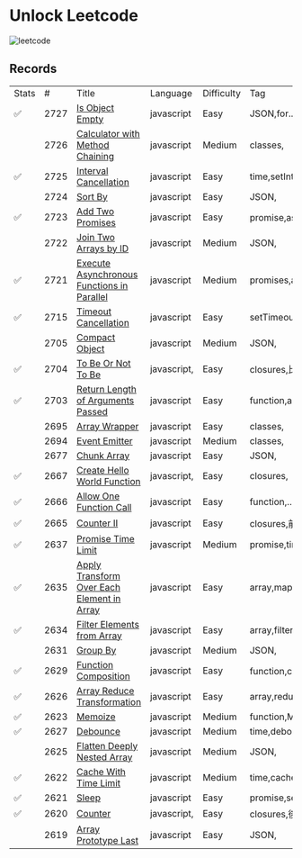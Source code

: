 # Unlock Leetcode 

![leetcode](https://miro.medium.com/v2/resize:fit:500/0*SWOk6LWIbav_5kas.png)

## Records
  
   <table>
      <tr>
         <td data-header="Stats">Stats</td>
         <td data-header="#">#</td>
         <td data-header="Title">Title</td>
         <td data-header="Language">Language</td>
         <td data-header="Difficulty">Difficulty</td>
         <td data-header="Tag">Tag</td>
      </tr>
      <tr data-problem="2727">
         <td data-header="Stats"> ✅</td>
         <td data-header="#">2727</td>
         <td data-header="Title">
            <a href="https://github.com/wwwchendev/UNLOCK-Leetcode/blob/main/problems/2727/README.md">Is Object Empty</a>
         </td>
         <td data-header="Language">javascript</td>
         <td data-header="Difficulty">Easy</td>
         <td data-header="Tag">JSON,for...in,</td>
      </tr>
      <tr data-problem="2726">
         <td data-header="Stats"></td>
         <td data-header="#">2726</td>
         <td data-header="Title">
            <a href="https://github.com/wwwchendev/UNLOCK-Leetcode/blob/main/problems/2726/README.md">Calculator with Method Chaining</a>
         </td>
         <td data-header="Language">javascript</td>
         <td data-header="Difficulty">Medium</td>
         <td data-header="Tag">classes,</td>
      </tr>
      <tr data-problem="2725">
         <td data-header="Stats"> ✅</td>
         <td data-header="#">2725</td>
         <td data-header="Title">
            <a href="https://github.com/wwwchendev/UNLOCK-Leetcode/blob/main/problems/2725/README.md">Interval Cancellation</a>
         </td>
         <td data-header="Language">javascript</td>
         <td data-header="Difficulty">Easy</td>
         <td data-header="Tag">time,setInterval</td>
      </tr>
      <tr data-problem="2724">
         <td data-header="Stats"></td>
         <td data-header="#">2724</td>
         <td data-header="Title">
            <a href="https://github.com/wwwchendev/UNLOCK-Leetcode/blob/main/problems/2724/README.md">Sort By</a>
         </td>
         <td data-header="Language">javascript</td>
         <td data-header="Difficulty">Easy</td>
         <td data-header="Tag">JSON,</td>
      </tr>
      <tr data-problem="2723">
         <td data-header="Stats"> ✅
         </td>
         <td data-header="#"> 2723
         </td>
         <td data-header="Title">
            <a href="https://github.com/wwwchendev/UNLOCK-Leetcode/blob/main/problems/2723/README.md">
               Add Two Promises
            </a>
         </td>
         <td data-header="Language"> javascript
         </td>
         <td data-header="Difficulty"> Easy
         </td>
         <td data-header="Tag"> promise,async/await,解構賦值,reduce
         </td>
      </tr>
      <tr data-problem="2722">
         <td data-header="Stats"></td>
         <td data-header="#">2722</td>
         <td data-header="Title">
            <a href="https://github.com/wwwchendev/UNLOCK-Leetcode/blob/main/problems/2722/README.md">Join Two Arrays by ID</a>
         </td>
         <td data-header="Language">javascript</td>
         <td data-header="Difficulty">Medium</td>
         <td data-header="Tag">JSON,</td>
      </tr>
      <tr data-problem="2721">
         <td data-header="Stats"> ✅</td>
         <td data-header="#">2721</td>
         <td data-header="Title">
            <a href="https://github.com/wwwchendev/UNLOCK-Leetcode/blob/main/problems/2721/README.md">Execute Asynchronous Functions in Parallel</a>
         </td>
         <td data-header="Language">javascript</td>
         <td data-header="Difficulty">Medium</td>
         <td data-header="Tag">promises,array</td>
      </tr>
      <tr data-problem="2715">
         <td data-header="Stats"> ✅</td>
         <td data-header="#">2715</td>
         <td data-header="Title">
            <a href="https://github.com/wwwchendev/UNLOCK-Leetcode/blob/main/problems/2715/README.md">Timeout Cancellation</a>
         </td>
         <td data-header="Language">javascript</td>
         <td data-header="Difficulty">Easy</td>
         <td data-header="Tag">setTimeout,clearTimeout</td>
      </tr>
      <tr data-problem="2705">
         <td data-header="Stats"></td>
         <td data-header="#">2705</td>
         <td data-header="Title">
            <a href="https://github.com/wwwchendev/UNLOCK-Leetcode/blob/main/problems/2705/README.md">Compact Object</a>
         </td>
         <td data-header="Language">javascript</td>
         <td data-header="Difficulty">Medium</td>
         <td data-header="Tag">JSON,</td>
      </tr>
      <tr data-problem="2704">
         <td data-header="Stats"> ✅
         </td>
         <td data-header="#"> 2704
         </td>
         <td data-header="Title">
            <a href="https://github.com/wwwchendev/UNLOCK-Leetcode/blob/main/problems/2704/README.md">
               To Be Or Not To Be
            </a>
         </td>
         <td data-header="Language"> javascript,
         </td>
         <td data-header="Difficulty"> Easy
         </td>
         <td data-header="Tag"> closures,比較運算符,邏輯運算子
         </td>
      </tr>
      <tr data-problem="2703">
         <td data-header="Stats"> ✅
         </td>
         <td data-header="#"> 2703
         </td>
         <td data-header="Title">
            <a href="https://github.com/wwwchendev/UNLOCK-Leetcode/blob/main/problems/2703/README.md">
               Return Length of Arguments Passed
            </a>
         </td>
         <td data-header="Language"> javascript
         </td>
         <td data-header="Difficulty"> Easy
         </td>
         <td data-header="Tag"> function,arguments
         </td>
      </tr>
      <tr data-problem="2695">
         <td data-header="Stats"></td>
         <td data-header="#">2695</td>
         <td data-header="Title">
            <a href="https://github.com/wwwchendev/UNLOCK-Leetcode/blob/main/problems/2695/README.md">Array Wrapper</a>
         </td>
         <td data-header="Language">javascript</td>
         <td data-header="Difficulty">Easy</td>
         <td data-header="Tag">classes,</td>
      </tr>
      <tr data-problem="2694">
         <td data-header="Stats"></td>
         <td data-header="#">2694</td>
         <td data-header="Title">
            <a href="https://github.com/wwwchendev/UNLOCK-Leetcode/blob/main/problems/2694/README.md">Event Emitter</a>
         </td>
         <td data-header="Language">javascript</td>
         <td data-header="Difficulty">Medium</td>
         <td data-header="Tag">classes,</td>
      </tr>
      <tr data-problem="2677">
         <td data-header="Stats"></td>
         <td data-header="#">2677</td>
         <td data-header="Title">
            <a href="https://github.com/wwwchendev/UNLOCK-Leetcode/blob/main/problems/2677/README.md">Chunk Array</a>
         </td>
         <td data-header="Language">javascript</td>
         <td data-header="Difficulty">Easy</td>
         <td data-header="Tag">JSON,</td>
      </tr>
      <tr data-problem="2667">
         <td data-header="Stats"> ✅
         </td>
         <td data-header="#"> 2667
         </td>
         <td data-header="Title">
            <a href="https://github.com/wwwchendev/UNLOCK-Leetcode/blob/main/problems/2667/README.md">
               Create Hello World Function
            </a>
         </td>
         <td data-header="Language"> javascript,
         </td>
         <td data-header="Difficulty"> Easy
         </td>
         <td data-header="Tag"> closures,
         </td>
      </tr>
      <tr data-problem="2666">
         <td data-header="Stats"> ✅
         </td>
         <td data-header="#"> 2666
         </td>
         <td data-header="Title">
            <a href="https://github.com/wwwchendev/UNLOCK-Leetcode/blob/main/problems/2666/README.md">
               Allow One Function Call
            </a>
         </td>
         <td data-header="Language"> javascript
         </td>
         <td data-header="Difficulty"> Easy
         </td>
         <td data-header="Tag"> function,...args,
         </td>
      </tr>
      <tr data-problem="2665">
         <td data-header="Stats"> ✅
         </td>
         <td data-header="#"> 2665
         </td>
         <td data-header="Title">
            <a href="https://github.com/wwwchendev/UNLOCK-Leetcode/blob/main/problems/2665/README.md">
               Counter II
            </a>
         </td>
         <td data-header="Language"> javascript
         </td>
         <td data-header="Difficulty"> Easy
         </td>
         <td data-header="Tag"> closures,前置遞增運算子
         </td>
      </tr>
      <tr data-problem="2637">
         <td data-header="Stats"> ✅</td>
         <td data-header="#">2637</td>
         <td data-header="Title">
            <a href="https://github.com/wwwchendev/UNLOCK-Leetcode/blob/main/problems/2637/README.md">Promise Time Limit</a>
         </td>
         <td data-header="Language">javascript</td>
         <td data-header="Difficulty">Medium</td>
         <td data-header="Tag">promise,time,Promise.race(),then</td>
      </tr>
      <tr data-problem="2635">
         <td data-header="Stats"> ✅
         </td>
         <td data-header="#"> 2635
         </td>
         <td data-header="Title">
            <a href="https://github.com/wwwchendev/UNLOCK-Leetcode/blob/main/problems/2635/README.md">
               Apply Transform Over Each Element in Array
            </a>
         </td>
         <td data-header="Language"> javascript
         </td>
         <td data-header="Difficulty"> Easy
         </td>
         <td data-header="Tag"> array,map
         </td>
      </tr>
      <tr data-problem="2634">
         <td data-header="Stats"> ✅
         </td>
         <td data-header="#"> 2634
         </td>
         <td data-header="Title">
            <a href="https://github.com/wwwchendev/UNLOCK-Leetcode/blob/main/problems/2634/README.md">
               Filter Elements from Array
            </a>
         </td>
         <td data-header="Language"> javascript
         </td>
         <td data-header="Difficulty"> Easy
         </td>
         <td data-header="Tag"> array,filter
         </td>
      </tr>
      <tr data-problem="2631">
         <td data-header="Stats"></td>
         <td data-header="#">2631</td>
         <td data-header="Title">
            <a href="https://github.com/wwwchendev/UNLOCK-Leetcode/blob/main/problems/2631/README.md">Group By</a>
         </td>
         <td data-header="Language">javascript</td>
         <td data-header="Difficulty">Medium</td>
         <td data-header="Tag">JSON,</td>
      </tr>
      <tr data-problem="2629">
         <td data-header="Stats"> ✅
         </td>
         <td data-header="#"> 2629
         </td>
         <td data-header="Title">
            <a href="https://github.com/wwwchendev/UNLOCK-Leetcode/blob/main/problems/2629/README.md">
               Function Composition
            </a>
         </td>
         <td data-header="Language"> javascript
         </td>
         <td data-header="Difficulty"> Easy
         </td>
         <td data-header="Tag"> function,compose,for遞減,reduceRight
         </td>
      </tr>
      <tr data-problem="2626">
         <td data-header="Stats"> ✅
         </td>
         <td data-header="#"> 2626
         </td>
         <td data-header="Title">
            <a href="https://github.com/wwwchendev/UNLOCK-Leetcode/blob/main/problems/2626/README.md">
               Array Reduce Transformation
            </a>
         </td>
         <td data-header="Language"> javascript
         </td>
         <td data-header="Difficulty"> Easy
         </td>
         <td data-header="Tag"> array,reduce
         </td>
      </tr>
      <tr data-problem="2623">
         <td data-header="Stats"> ✅
         </td>
         <td data-header="#"> 2623
         </td>
         <td data-header="Title">
            <a href="https://github.com/wwwchendev/UNLOCK-Leetcode/blob/main/problems/2623/README.md">
               Memoize
            </a>
         </td>
         <td data-header="Language"> javascript
         </td>
         <td data-header="Difficulty"> Medium
         </td>
         <td data-header="Tag"> function,Map,JSON,Cache,memoization
         </td>
      </tr>
      <tr data-problem="2627">
         <td data-header="Stats"> ✅</td>
         <td data-header="#">2627</td>
         <td data-header="Title">
            <a href="https://github.com/wwwchendev/UNLOCK-Leetcode/blob/main/problems/2627/README.md">Debounce</a>
         </td>
         <td data-header="Language">javascript</td>
         <td data-header="Difficulty">Medium</td>
         <td data-header="Tag">time,debounce,Lodash</td>
      </tr>
      <tr data-problem="2625">
         <td data-header="Stats"></td>
         <td data-header="#">2625</td>
         <td data-header="Title">
            <a href="https://github.com/wwwchendev/UNLOCK-Leetcode/blob/main/problems/2625/README.md">Flatten Deeply Nested Array</a>
         </td>
         <td data-header="Language">javascript</td>
         <td data-header="Difficulty">Medium</td>
         <td data-header="Tag">JSON,</td>
      </tr>
      <tr data-problem="2622">
         <td data-header="Stats"> ✅</td>
         <td data-header="#">2622</td>
         <td data-header="Title">
            <a href="https://github.com/wwwchendev/UNLOCK-Leetcode/blob/main/problems/2622/README.md">Cache With Time Limit</a>
         </td>
         <td data-header="Language">javascript</td>
         <td data-header="Difficulty">Medium</td>
         <td data-header="Tag">time,cache,map,key-value pair,class</td>
      </tr>
      <tr data-problem="2621">
         <td data-header="Stats"> ✅</td>
         <td data-header="#">2621</td>
         <td data-header="Title">
            <a href="https://github.com/wwwchendev/UNLOCK-Leetcode/blob/main/problems/2621/README.md">Sleep</a>
         </td>
         <td data-header="Language">javascript</td>
         <td data-header="Difficulty">Easy</td>
         <td data-header="Tag">promise,setTimeout,async/await</td>
      </tr>
      <tr data-problem="2620">
         <td data-header="Stats"> ✅
         </td>
         <td data-header="#"> 2620
         </td>
         <td data-header="Title">
            <a href="https://github.com/wwwchendev/UNLOCK-Leetcode/blob/main/problems/2620/README.md">
               Counter
            </a>
         </td>
         <td data-header="Language"> javascript,
         </td>
         <td data-header="Difficulty"> Easy
         </td>
         <td data-header="Tag"> closures,後置遞增運算子
         </td>
      </tr>
      <tr data-problem="2619">
         <td data-header="Stats"></td>
         <td data-header="#">2619</td>
         <td data-header="Title">
            <a href="https://github.com/wwwchendev/UNLOCK-Leetcode/blob/main/problems/2619/README.md">Array Prototype Last</a>
         </td>
         <td data-header="Language">javascript</td>
         <td data-header="Difficulty">Easy</td>
         <td data-header="Tag">JSON,</td>
      </tr>

   </table>


